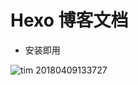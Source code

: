 # Hexo 博客文档

- 安装即用

![tim 20180409133727](https://user-images.githubusercontent.com/4921878/38481075-9024f624-3bfb-11e8-9314-c7588e64560a.png)

